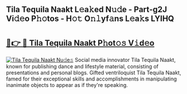 ## Tila Tequila Naakt L𝚎a𝚔ed N𝚞𝚍e - Part-g2J Vi𝚍𝚎o P𝚑𝚘tos - H𝚘𝚝 O𝚗𝚕yf𝚊ns L𝚎a𝚔s LYIHQ

# <h2><a href="http://kf5y8w.oniu.top/?m=Tila+Tequila+Naakt">🔗👉 🔴 Tila Tequila Naakt P𝚑ot𝚘𝚜 V𝚒d𝚎o</a></h2>

[![Tila Tequila Naakt Nu𝚍e𝚜](https://i.imgur.com/0qMVB7G.gif)](http://kf5y8w.oniu.top/?m=Tila+Tequila+Naakt)
Social media innovator Tila Tequila Naakt, known for publishing dance and lifestyle material, consisting of presentations and personal blogs. Gifted ventriloquist Tila Tequila Naakt, famed for their exceptional skills and accomplishments in manipulating inanimate objects to appear as if they're speaking.  
